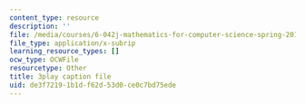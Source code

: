 ```yaml
---
content_type: resource
description: ''
file: /media/courses/6-042j-mathematics-for-computer-science-spring-2015/de3f72191b1df62d53d0ce0c7bd75ede_TUueMeRooBk.srt
file_type: application/x-subrip
learning_resource_types: []
ocw_type: OCWFile
resourcetype: Other
title: 3play caption file
uid: de3f7219-1b1d-f62d-53d0-ce0c7bd75ede
---
```


